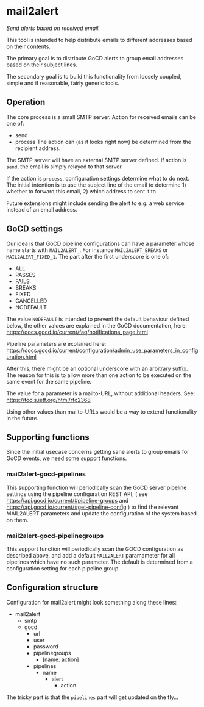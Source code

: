 # mail2alert
_Send alerts based on received email._

This tool is intended to help distribute emails to
different addresses based on their contents.

The primary goal is to distribute GoCD alerts to
group email addresses based on their subject lines.

The secondary goal is to build this functionality
from loosely coupled, simple and if reasonable, fairly
generic tools.

## Operation

The core process is a small SMTP server. Action for received
emails can be one of:
  - send
  - process
The action can (as it looks right now) be determined from
the recipient address.

The SMTP server will have an external SMTP server defined.
If action is `send`, the email is simply relayed to that
server.

If the action is `process`, configuration settings determine
what to do next. The initial intention is to use the subject
line of the email to determine 1) whether to forward this
email, 2) which address to sent it to.

Future extensions might include sending the alert to e.g.
a web service instead of an email address.

## GoCD settings

Our idea is that GoCD pipeline configurations can have a
parameter whose name starts with `MAIL2ALERT_`. For instance
`MAIL2ALERT_BREAKS` or `MAIL2ALERT_FIXED_1`. The part after
the first underscore is one of:

  - ALL
  - PASSES
  - FAILS
  - BREAKS
  - FIXED
  - CANCELLED
  - NODEFAULT

The value `NODEFAULT` is intended to prevent the default
behaviour defined below, the other values are explained 
in the GoCD documentation, here:
https://docs.gocd.io/current/faq/notifications_page.html

Pipeline parameters are explained here:
https://docs.gocd.io/current/configuration/admin_use_parameters_in_configuration.html

After this, there might be an optional underscore with an
arbitrary suffix. The reason for this is to allow more than
one action to be executed on the same event for the same pipeline.

The value for a parameter is a mailto-URL, without additional headers.
See: https://tools.ietf.org/html/rfc2368

Using other values than mailto-URLs would be a way to extend functionality
in the future.

## Supporting functions

Since the initial usecase concerns getting sane alerts to
group emails for GoCD events, we need some support functions.

### mail2alert-gocd-pipelines

This supporting function will periodically scan the GoCD server pipeline 
settings using the pipeline configuration REST API, ( see
https://api.gocd.io/current/#pipeline-groups and
https://api.gocd.io/current/#get-pipeline-config )
to find the relevant MAIL2ALERT parameters and update the configuration
of the system based on them.

### mail2alert-gocd-pipelinegroups

This support function will periodically scan the GOCD configuration
as described above, and add a default `MAIL2ALERT` paramameter for
all pipelines which have no such parameter. The default is determined
from a configuration setting for each pipeline group.

## Configuration structure

Configuration for mail2alert might look something along these lines:

 - mail2alert
   - smtp
   - gocd
     - url
     - user
     - password
     - pipelinegroups
       - [name: action]
     - pipelines
       - name
         - alert
           - action

The tricky part is that the `pipelines` part will get updated on the fly...
